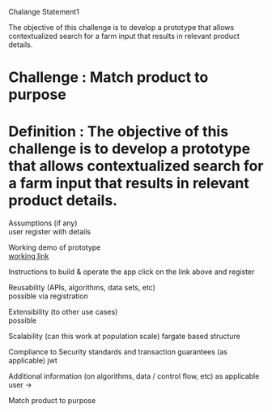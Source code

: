 Chalange Statement1

The objective of this challenge is to develop a prototype that allows contextualized search for a farm input that results in relevant product details.


# Challenge	: Match product to purpose

# Definition	: The objective of this challenge is to develop a prototype that allows contextualized search for a farm input that results in relevant product details.	

Assumptions (if any)	
user register with details 

Working demo of prototype	
[working link](https://allbvegan/farmselect)

Instructions to build & operate the app	
click on the link above and register

Reusability (APIs, algorithms, data sets, etc)	
possible via registration

Extensibility (to other use cases)	
possible

Scalability (can this work at population scale)	
fargate based structure

Compliance to Security standards and transaction guarantees (as applicable)	
jwt

Additional information (on algorithms, data / control flow, etc) as applicable
user -> 

Match product to purpose	

